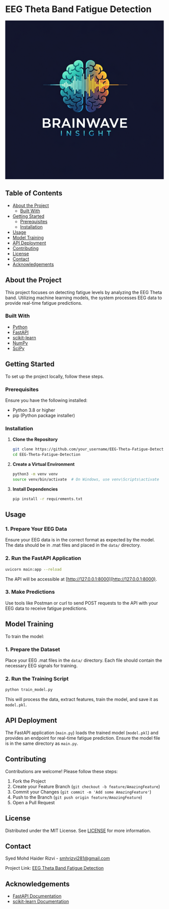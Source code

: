 # EEG Theta Band Fatigue Detection

![Project Banner](docs/image_logo.png)

## Table of Contents

- [About the Project](#about-the-project)
  - [Built With](#built-with)
- [Getting Started](#getting-started)
  - [Prerequisites](#prerequisites)
  - [Installation](#installation)
- [Usage](#usage)
- [Model Training](#model-training)
- [API Deployment](#api-deployment)
- [Contributing](#contributing)
- [License](#license)
- [Contact](#contact)
- [Acknowledgements](#acknowledgements)

## About the Project

This project focuses on detecting fatigue levels by analyzing the EEG Theta band. Utilizing machine learning models, the system processes EEG data to provide real-time fatigue predictions.

### Built With

- [Python](https://www.python.org/)
- [FastAPI](https://fastapi.tiangolo.com/)
- [scikit-learn](https://scikit-learn.org/stable/)
- [NumPy](https://numpy.org/)
- [SciPy](https://www.scipy.org/)

## Getting Started

To set up the project locally, follow these steps.

### Prerequisites

Ensure you have the following installed:

- Python 3.8 or higher
- pip (Python package installer)

### Installation

1. **Clone the Repository**

   ```bash
   git clone https://github.com/your_username/EEG-Theta-Fatigue-Detection.git
   cd EEG-Theta-Fatigue-Detection
   ```

2. **Create a Virtual Environment**

   ```bash
   python3 -m venv venv
   source venv/bin/activate  # On Windows, use venv\Scripts\activate
   ```

3. **Install Dependencies**

   ```bash
   pip install -r requirements.txt
   ```

## Usage

### 1. Prepare Your EEG Data

Ensure your EEG data is in the correct format as expected by the model. The data should be in .mat files and placed in the `data/` directory.

### 2. Run the FastAPI Application

```bash
uvicorn main:app --reload
```

The API will be accessible at [http://127.0.0.1:8000](http://127.0.0.1:8000).

### 3. Make Predictions

Use tools like Postman or curl to send POST requests to the API with your EEG data to receive fatigue predictions.

## Model Training

To train the model:

### 1. Prepare the Dataset

Place your EEG .mat files in the `data/` directory. Each file should contain the necessary EEG signals for training.

### 2. Run the Training Script

```bash
python train_model.py
```

This will process the data, extract features, train the model, and save it as `model.pkl`.

## API Deployment

The FastAPI application (`main.py`) loads the trained model (`model.pkl`) and provides an endpoint for real-time fatigue prediction. Ensure the model file is in the same directory as `main.py`.

## Contributing

Contributions are welcome! Please follow these steps:

1. Fork the Project
2. Create your Feature Branch (`git checkout -b feature/AmazingFeature`)
3. Commit your Changes (`git commit -m 'Add some AmazingFeature'`)
4. Push to the Branch (`git push origin feature/AmazingFeature`)
5. Open a Pull Request

## License

Distributed under the MIT License. See [LICENSE](LICENSE) for more information.

## Contact

Syed Mohd Haider Rizvi - [smhrizvi281@gmail.com](mailto:smhrizvi281@gmail.com)

Project Link: [EEG Theta Band Fatigue Detection](https://github.com/haider1998/EEG-Theta-Fatigue-Detection)

## Acknowledgements

- [FastAPI Documentation](https://fastapi.tiangolo.com/)
- [scikit-learn Documentation](https://scikit-learn.org/stable/)
